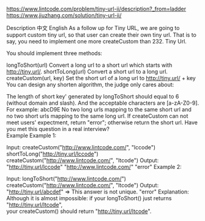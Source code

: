 https://www.lintcode.com/problem/tiny-url-ii/description?_from=ladder
https://www.jiuzhang.com/solution/tiny-url-ii/

Description
中文
English
As a follow up for Tiny URL, we are going to support custom tiny url, so that user can create their own tiny url. That is to say, you need to implement one more createCustom than 232. Tiny Url.

You should implement three methods:

longToShort(url) Convert a long url to a short url which starts with http://tiny.url/.
shortToLong(url) Convert a short url to a long url.
createCustom(url, key) Set the short url of a long url to http://tiny.url/ + key
You can design any shorten algorithm, the judge only cares about:

The length of short key' generated by longToShort should equal to 6 (without domain and slash). And the acceptable characters are [a-zA-Z0-9]. For example: abcD9E
No two long urls mapping to the same short url and no two short urls mapping to the same long url.
If createCustom can not meet users' expectment, return "error"; otherwise return the short url.
Have you met this question in a real interview?  
Example
Example 1:

Input:
  createCustom("http://www.lintcode.com/", "lccode")
  shortToLong("http://tiny.url/lccode")
  createCustom("http://www.lintcode.com/", "ltcode")
Output:
  "http://tiny.url/lccode"
  "http://www.lintcode.com/"
  "error"
Example 2:

Input:
  longToShort("http://www.lintcode.com/")
  createCustom("http://www.lintcode.com/", "ltcode")
Output:
  "http://tiny.url/abcdef"    => This answer is not unique.
  "error"
Explanation:
  Although it is almost impossible:
  if your longToShort() just returns "http://tiny.url/ltcode",  
  your createCustom() should return "http://tiny.url/ltcode".